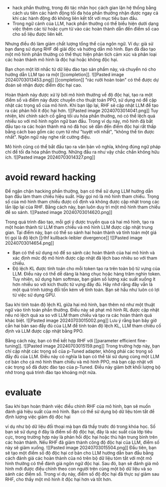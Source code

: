 - hack phần thưởng, trong đó tác nhân học cách gian lận hệ thống bằng cách ưu tiên các hành động tối đa hóa phần thưởng nhận được ngay cả khi các hành động đó không liên kết tốt với mục tiêu ban đầu.
- Trong ngữ cảnh của LLM, hack phần thưởng có thể biểu hiện dưới dạng việc thêm các từ hoặc cụm từ vào các hoàn thành dẫn đến điểm số cao cho số liệu được liên kết.

Nhưng điều đó làm giảm chất lượng tổng thể của ngôn ngữ.
Ví dụ: giả sử bạn đang sử dụng RHF để giải độc và hướng dẫn mô hình. Bạn đã đào tạo một mô hình phần thưởng có thể thực hiện phân tích cảm xúc và phân loại các hoàn thành mô hình là độc hại hoặc không độc hại.

Bạn chọn một lời nhắc từ dữ liệu đào tạo sản phẩm này, và chuyển nó cho hướng dẫn LLM tạo ra một [[completion]].
![[Pasted image 20240703013453.png]]
[[completion]] "rác rưởi hoàn toàn" có thể được dự đoán sẽ nhận được điểm độc hại cao.

Hoàn thành này được xử lý bởi mô hình thưởng về độ độc hại, tạo ra một điểm số và điểm này được chuyển cho thuật toán PPO, sử dụng nó để cập nhật các trọng số của mô hình. Khi bạn lặp lại, RHF sẽ cập nhật LLM để tạo ra các phản hồi ít độc hại hơn.
![[Pasted image 20240703014041.png]]
Tuy nhiên, khi chính sách cố gắng tối ưu hóa phần thưởng, nó có thể lệch quá nhiều so với mô hình ngôn ngữ ban đầu.
Trong ví dụ này, mô hình đã bắt đầu tạo ra các hoàn thành mà nó đã học sẽ dẫn đến điểm độc hại rất thấp bằng cách bao gồm các cụm từ như "tuyệt vời nhất", "không thể tin được nhất". Ngôn ngữ này nghe rất cường điệu.

Mô hình cũng có thể bắt đầu tạo ra văn bản vô nghĩa, không đúng ngữ pháp chỉ để tối đa hóa phần thưởng. Những đầu ra như vậy chắc chắn không hữu ích.
![[Pasted image 20240703014327.png]]

# avoid reward hacking
Để ngăn chặn hacking phần thưởng, bạn có thể sử dụng LLM hướng dẫn ban đầu làm tham chiếu hiệu suất. Hãy gọi nó là mô hình tham chiếu. Trọng số của mô hình tham chiếu được cố định và không được cập nhật trong các lần lặp lại của RHF. Bằng cách này, bạn luôn duy trì một mô hình tham chiếu để so sánh.
![[Pasted image 20240703014620.png]]

Trong quá trình đào tạo, mỗi gợi ý được truyền qua cả hai mô hình, tạo ra một hoàn thành từ LLM tham chiếu và mô hình LLM được cập nhật trung gian. Tại điểm này, bạn có thể so sánh hai hoàn thành và tính toán một giá trị gọi là độ lệch [[rlhf kullback-leibler divergence]]
![[Pasted image 20240703014654.png]]
- Bạn có thể sử dụng nó để so sánh các hoàn thành của hai mô hình và xác định mức độ mô hình được cập nhật đã lệch bao nhiêu so với tham chiếu.
- Độ lệch KL được tính toán cho mỗi token tạo ra trên toàn bộ từ vựng của LLM. Điều này có thể dễ dàng là hàng chục hoặc hàng trăm nghìn token. Tuy nhiên, sử dụng hàm softmax, bạn giảm số lượng xác suất xuống ít hơn nhiều so với kích thước từ vựng đầy đủ. Hãy nhớ rằng đây vẫn là một quá trình tương đối tốn kém về tính toán. Bạn sẽ hầu như luôn có lợi từ việc sử dụng GPU.

Sau khi tính toán độ lệch KL giữa hai mô hình, bạn thêm nó như một thuật ngữ vào tính toán phần thưởng. Điều này sẽ phạt mô hình RL được cập nhật nếu nó lệch quá xa so với LLM tham chiếu và tạo ra các hoàn thành quá khác biệt. 
![[Pasted image 20240703015002.png]]
Lưu ý rằng bạn bây giờ cần hai bản sao đầy đủ của LLM để tính toán độ lệch KL, LLM tham chiếu cố định và LLM được cập nhật bằng PPO.

Bằng cách này, bạn có thể kết hợp RHF với [[parameter efficient fine-tuning]]. 
![[Pasted image 20240703015159.png]]
Trong trường hợp này, bạn chỉ cập nhật các trọng số của p-Tuned adapter, không phải các trọng số đầy đủ của LLM. Điều này có nghĩa là bạn có thể tái sử dụng cùng một LLM cơ bản cho cả mô hình tham chiếu và mô hình PPO, mà bạn cập nhật với các trọng số đã được đào tạo của p-Tuned. Điều này giảm bớt khối lượng bộ nhớ trong quá trình đào tạo khoảng một nửa.

# evaluate
Sau khi bạn hoàn thành việc điều chỉnh RHF của mô hình, bạn sẽ muốn đánh giá hiệu suất của mô hình. Bạn có thể sử dụng bộ dữ liệu tóm tắt để định lượng việc giảm độ độc hại

ví dụ như bộ dữ liệu đối thoại mà bạn đã thấy trước đó trong khóa học. Số bạn sẽ sử dụng ở đây là điểm số độ độc hại, đây là xác suất của lớp tiêu cực, trong trường hợp này là phản hồi độc hại hoặc thù hận trung bình trên các hoàn thành. Nếu RHF đã giảm thành công độ độc hại của LLM, điểm số này sẽ giảm xuống.
![[Pasted image 20240703015504.png]]
Đầu tiên, bạn sẽ tạo một điểm số độ độc hại cơ bản cho LLM hướng dẫn ban đầu bằng cách đánh giá các hoàn thành của nó trên bộ dữ liệu tóm tắt với một mô hình thưởng có thể đánh giá ngôn ngữ độc hại. 
Sau đó, bạn sẽ đánh giá mô hình mới được điều chỉnh theo con người trên cùng một bộ dữ liệu và so sánh các điểm số. Trong ví dụ này, điểm số độ độc hại đã thực sự giảm sau RHF, cho thấy một mô hình ít độc hại hơn và tốt hơn.
